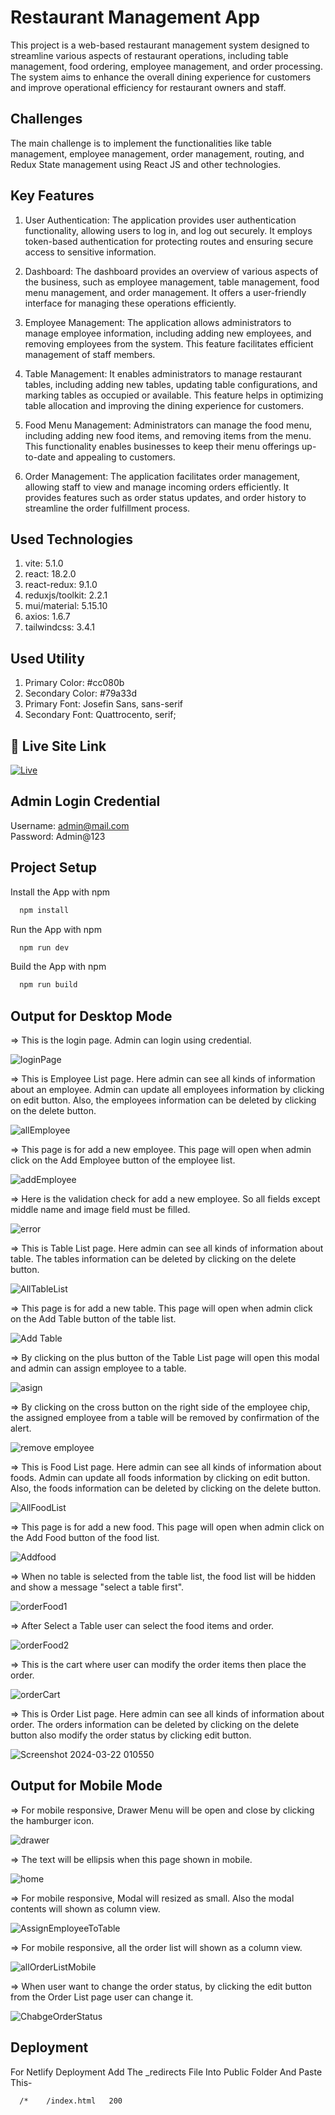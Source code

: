 
# Restaurant Management App

This project is a web-based restaurant management system designed to streamline various aspects of restaurant operations, including table management, food ordering, employee management, and order processing.  The system aims to enhance the overall dining experience for customers and improve operational efficiency for restaurant owners and staff.

## Challenges
The main challenge is to implement the functionalities like table management, employee management, order management, routing, and Redux State management using React JS and other technologies.


## Key Features
1. User Authentication: The application provides user authentication functionality, allowing users to log in, and log out securely. It employs token-based authentication for protecting routes and ensuring secure access to sensitive information.

2. Dashboard: The dashboard provides an overview of various aspects of the business, such as employee management, table management, food menu management, and order management. It offers a user-friendly interface for managing these operations efficiently.

3. Employee Management: The application allows administrators to manage employee information, including adding new employees, and removing employees from the system. This feature facilitates efficient management of staff members.

4. Table Management: It enables administrators to manage restaurant tables, including adding new tables, updating table configurations, and marking tables as occupied or available. This feature helps in optimizing table allocation and improving the dining experience for customers.

5. Food Menu Management: Administrators can manage the food menu, including adding new food items,  and removing items from the menu. This functionality enables businesses to keep their menu offerings up-to-date and appealing to customers.

6. Order Management: The application facilitates order management, allowing staff to view and manage incoming orders efficiently. It provides features such as order status updates, and order history to streamline the order fulfillment process.

## Used Technologies
1. vite: 5.1.0
2. react: 18.2.0
3. react-redux: 9.1.0
4. reduxjs/toolkit: 2.2.1
5. mui/material: 5.15.10
6. axios: 1.6.7
7. tailwindcss: 3.4.1

## Used Utility
1. Primary Color: #cc080b
2. Secondary Color: #79a33d
3. Primary Font: Josefin Sans, sans-serif
4. Secondary Font: Quattrocento, serif;

## 🔗 Live Site Link
[![Live](https://img.shields.io/badge/Click_Here_For_Restaurant_APP-000?style=for-the-badge&logo=ko-fi&logoColor=white)](https://resturentappalif.netlify.app/)




## Admin Login Credential

Username: admin@mail.com \
Password: Admin@123

## Project Setup

Install the App with npm

```bash
  npm install
```

Run the App with npm

```bash
  npm run dev
```

Build the App with npm

```bash
  npm run build
```
    
## Output for Desktop Mode

=> This is the login page. Admin can login using credential.

![loginPage](https://github.com/firose-munna/restauremt/assets/105736440/ee005fca-1f88-485d-af61-d19597b21ee5)


=> This is Employee List page. Here admin can see all kinds of information about an employee. Admin can update all employees information by clicking on edit button. Also, the employees information can be deleted by clicking on the delete button.

![allEmployee](https://github.com/firose-munna/restauremt/assets/105736440/7e23ccb0-c45f-4b25-8a79-28829727498c)


=> This page is for add a new employee. This page will open when admin click on the Add Employee button of the employee list.

![addEmployee](https://github.com/firose-munna/restauremt/assets/105736440/ab7c9a9d-b8fa-42aa-9c55-555173896429)


=> Here is the validation check for add a new employee. So all fields except middle name and image field must be filled.

![error](https://github.com/firose-munna/restauremt/assets/105736440/4d515c09-5181-4734-a444-3b2cfd4fdafa)


=> This is Table List page. Here admin can see all kinds of information about table. The tables information can be deleted by clicking on the delete button.

![AllTableList](https://github.com/firose-munna/restauremt/assets/105736440/fb87f6e3-97e8-434b-93a8-04f317abedcd)

=> This page is for add a new table. This page will open when admin click on the Add Table button of the table list.

![Add Table](https://github.com/firose-munna/restauremt/assets/105736440/4b0cfb5f-6c31-4671-a811-fee2c65987ee)

=> By clicking on the plus button of the Table List page will open this modal and admin can assign employee to a table.

![asign](https://github.com/firose-munna/restauremt/assets/105736440/4965225d-144e-41a3-8256-112cc7768ca3)

=> By clicking on the cross button on the right side of the employee chip, the assigned employee from a table will be removed by confirmation of the alert.

![remove employee](https://github.com/firose-munna/restauremt/assets/105736440/9377080a-e1f8-4ac3-8d40-7f5b76504919)

=> This is Food List page. Here admin can see all kinds of information about foods. Admin can update all foods information by clicking on edit button. Also, the foods information can be deleted by clicking on the delete button.

![AllFoodList](https://github.com/firose-munna/restauremt/assets/105736440/9ba87ac5-5e96-402e-860c-fc807b241a05)

=> This page is for add a new food. This page will open when admin click on the Add Food button of the food list.

![Addfood](https://github.com/firose-munna/restauremt/assets/105736440/68d37f38-0381-4544-9010-1e1e5185381e)

=> When no table is selected from the table list, the food list will be hidden and show a message "select a table first".

![orderFood1](https://github.com/firose-munna/restauremt/assets/105736440/e4e51925-3b28-4209-b513-d3edce6aa4bb)

=> After Select a Table user can select the food items and order.

![orderFood2](https://github.com/firose-munna/restauremt/assets/105736440/5bbf3801-26d5-44ae-aad4-4b89c41449e1)

=> This is the cart where user can modify the order items then place the order.

![orderCart](https://github.com/firose-munna/restauremt/assets/105736440/73897f9e-7f8c-4dfb-a15b-5bb5d9ed6c58)

=> This is Order List page. Here admin can see all kinds of information about order. The orders information can be deleted by clicking on the delete button also modify the order status by clicking edit button.

![Screenshot 2024-03-22 010550](https://github.com/firose-munna/restauremt/assets/105736440/1c808715-7ef1-45d1-a928-4898e07e71ba)



## Output for Mobile Mode

=> For mobile responsive, Drawer Menu will be open and close by clicking the hamburger icon. 

![drawer](https://github.com/firose-munna/restauremt/assets/105736440/94469896-048b-46a6-902d-caebebefe2a4)

=> The text will be ellipsis when this page shown in mobile.

![home](https://github.com/firose-munna/restauremt/assets/105736440/038f42ed-65cd-4e63-9143-66d1a483d68a)

=> For mobile responsive, Modal will resized as small. Also the modal contents will shown as column view.

![AssignEmployeeToTable](https://github.com/firose-munna/restauremt/assets/105736440/fc1ab84e-4178-402e-9ac1-bbf2c185e3a6)

=> For mobile responsive, all the order list will shown as a column view.

![allOrderListMobile](https://github.com/firose-munna/restauremt/assets/105736440/eb1bbdc4-06f7-4a11-b0ca-9a3f7b0a2c7e)

=> When user want to change the order status, by clicking the edit button from the Order List page user can change it.

![ChabgeOrderStatus](https://github.com/firose-munna/restauremt/assets/105736440/c9b96e70-2444-441e-8f7a-58ebacf2d491)


## Deployment

For Netlify Deployment Add The _redirects File Into Public Folder And Paste This-

```bash
  /*    /index.html   200
```


 
 

  

